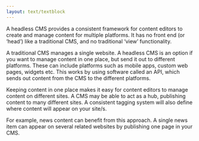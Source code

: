 ```yaml
---
layout: text/textblock
---
```

A headless CMS provides a consistent framework for content editors to create and manage content for multiple platforms. It has no front end (or ‘head’) like a traditional CMS, and no traditional ‘view’ functionality.

A traditional CMS manages a single website. A headless CMS is an option if you want to manage content in one place, but send it out to different platforms. These can include platforms such as  mobile apps, custom web pages, widgets etc. This works by using software called an API, which sends out content from the CMS to the different platforms.

Keeping content in one place makes it easy for content editors to manage content on different sites. A CMS may be able to act as a hub, publishing content to many different sites. A consistent tagging system will also define where content will appear on your site/s.

For example, news content can benefit from this approach. A single news item can appear on several related websites by publishing one page in your CMS.
